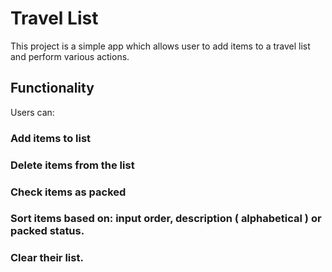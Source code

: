 # Travel List

This project is a simple app which allows user to add items to a travel list and perform various actions.

## Functionality

Users can:

### Add items to list

### Delete items from the list

### Check items as packed

### Sort items based on: input order, description ( alphabetical ) or packed status.

### Clear their list.
